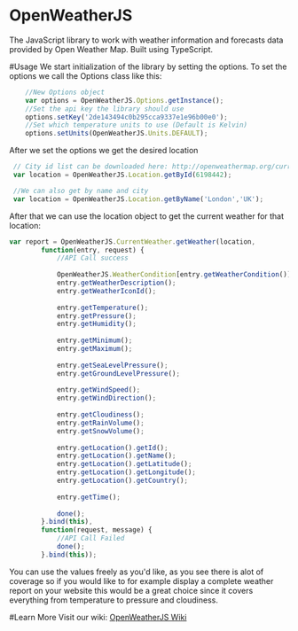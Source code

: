 # OpenWeatherJS
The JavaScript library to work with weather information and forecasts data provided by Open Weather Map.
Built using TypeScript.

#Usage
We start initialization of the library by setting the options. To set the options we call the Options class like this:
```typescript
	//New Options object
	var options = OpenWeatherJS.Options.getInstance();
	//Set the api key the library should use
    options.setKey('2de143494c0b295cca9337e1e96b00e0');
    //Set which temperature units to use (Default is Kelvin)
    options.setUnits(OpenWeatherJS.Units.DEFAULT);
```
After we set the options we get the desired location
```typescript
 // City id list can be downloaded here: http://openweathermap.org/current
 var location = OpenWeatherJS.Location.getById(6198442);

 //We can also get by name and city
 var location = OpenWeatherJS.Location.getByName('London','UK');
```
After that we can use the location object to get the current weather for that location: 
```typescript
var report = OpenWeatherJS.CurrentWeather.getWeather(location, 
        function(entry, request) {
            //API Call success
            
            OpenWeatherJS.WeatherCondition[entry.getWeatherCondition()]
            entry.getWeatherDescription();
            entry.getWeatherIconId();
            
            entry.getTemperature();
            entry.getPressure();
            entry.getHumidity();
            
            entry.getMinimum();
            entry.getMaximum();
            
            entry.getSeaLevelPressure();
            entry.getGroundLevelPressure();
            
            entry.getWindSpeed();
            entry.getWindDirection();
            
            entry.getCloudiness();
            entry.getRainVolume();
            entry.getSnowVolume();
            
            entry.getLocation().getId();
            entry.getLocation().getName();
            entry.getLocation().getLatitude();
            entry.getLocation().getLongitude();
            entry.getLocation().getCountry();
            
            entry.getTime();
            
            done();
        }.bind(this), 
        function(request, message) {
            //API Call Failed
            done();
        }.bind(this));
```
You can use the values freely as you'd like, as you see there is alot of coverage so if you would like to for example display a complete weather report on your website this would be a great choice since it covers everything from temperature to pressure and cloudiness.

#Learn More
Visit our wiki: [OpenWeatherJS Wiki](https://github.com/andreypudov/OpenWeatherJS/wiki)
